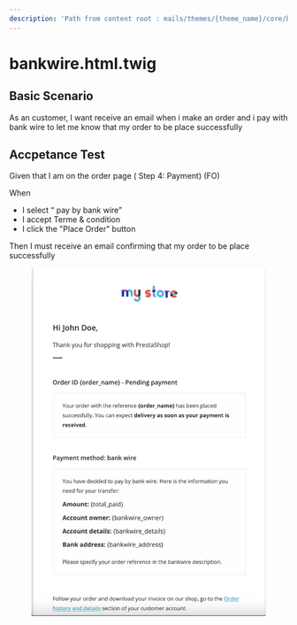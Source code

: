```yaml
---
description: 'Path from content root : mails/themes/{theme_name}/core/bankwire.html.twig'
---
```


# bankwire.html.twig

## Basic Scenario

As an customer, I want receive an email when i make an order and i pay with bank wire to let me know that my order to be place successfully

## Accpetance Test

Given that I am on the order page ( Step 4: Payment) (FO)&#x20;

When

* I select “ pay by bank wire”
* I accept Terme & condition
* I click the "Place Order" button&#x20;

Then I must receive an email confirming that my order to be place successfully



<figure><img src="../../../.gitbook/assets/Untitled (5).png" alt=""><figcaption></figcaption></figure>
